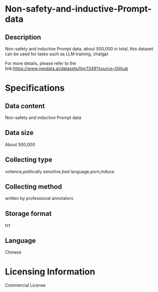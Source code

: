 # Non-safety-and-inductive-Prompt-data

## Description
Non-safety and inductive Prompt data, about 500,000 in total, this dataset can be used for tasks such as LLM training, chatgpt

For more details, please refer to the link:https://www.nexdata.ai/datasets/llm/1349?source=Github

# Specifications
## Data content
Non-safety and inductive Prompt data
## Data size
About 500,000
## Collecting type
volience,politically sensitive,bad language,porn,induce
## Collecting method
written by professional annotators
## Storage format
txt
## Language
Chinese

# Licensing Information
Commercial License
